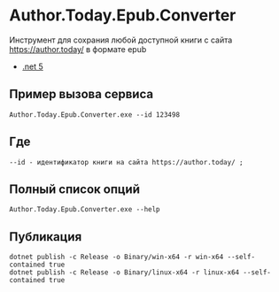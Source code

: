 # Author.Today.Epub.Converter
Инструмент для сохрания любой доступной книги с сайта https://author.today/ в формате epub

* [.net 5](https://dotnet.microsoft.com/download/dotnet/5.0) 

## Пример вызова сервиса
```
Author.Today.Epub.Converter.exe --id 123498
```

## Где 
```
--id - идентификатор книги на сайта https://author.today/ ;
```

## Полный список опций 

```
Author.Today.Epub.Converter.exe --help
```

## Публикация
```
dotnet publish -c Release -o Binary/win-x64 -r win-x64 --self-contained true
dotnet publish -c Release -o Binary/linux-x64 -r linux-x64 --self-contained true
```

